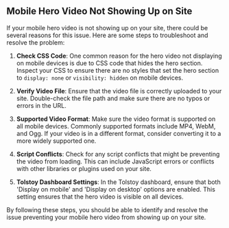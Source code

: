 ## Mobile Hero Video Not Showing Up on Site

If your mobile hero video is not showing up on your site, there could be several reasons for this issue. Here are some steps to troubleshoot and resolve the problem:

1. **Check CSS Code**: One common reason for the hero video not displaying on mobile devices is due to CSS code that hides the hero section. Inspect your CSS to ensure there are no styles that set the hero section to `display: none` or `visibility: hidden` on mobile devices.

2. **Verify Video File**: Ensure that the video file is correctly uploaded to your site. Double-check the file path and make sure there are no typos or errors in the URL.

3. **Supported Video Format**: Make sure the video format is supported on all mobile devices. Commonly supported formats include MP4, WebM, and Ogg. If your video is in a different format, consider converting it to a more widely supported one.

4. **Script Conflicts**: Check for any script conflicts that might be preventing the video from loading. This can include JavaScript errors or conflicts with other libraries or plugins used on your site.

5. **Tolstoy Dashboard Settings**: In the Tolstoy dashboard, ensure that both 'Display on mobile' and 'Display on desktop' options are enabled. This setting ensures that the hero video is visible on all devices.

By following these steps, you should be able to identify and resolve the issue preventing your mobile hero video from showing up on your site.